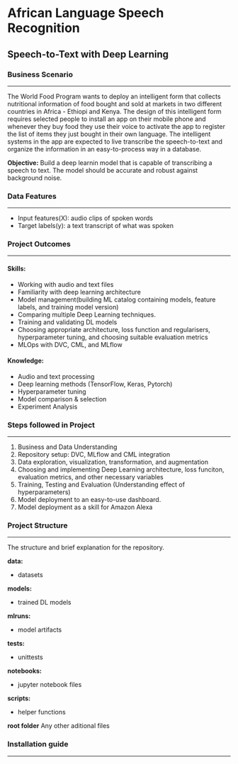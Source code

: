 # African Language Speech Recognition
## Speech-to-Text with Deep Learning

### Business Scenario
****
The World Food Program wants to deploy an intelligent form that collects nutritional information of food bought and sold at markets in two different countries in Africa - Ethiopi and Kenya.
The design of this intelligent form requires selected people to install an app on their mobile phone and whenever they buy food they use their voice to activate the app to register the list of items they just bought in their own language.
The intelligent systems in the app are expected to live transcribe the speech-to-text and organize the information in an easy-to-process way in a database.

**Objective:** Build a deep learnin model that is capable of transcribing a speech to text. The model should be accurate and robust against background noise.

### Data Features
****
* Input features(X): audio clips of spoken words
* Target labels(y): a text transcript of what was spoken

### Project Outcomes
****
#### Skills:
* Working with audio and text files
* Familiarity with deep learning architecture
* Model management(building ML catalog containing models, feature labels, and training model version)
* Comparing multiple Deep Learning techniques.
* Training and validating DL models
* Choosing appropriate architecture, loss function and regularisers, hyperparameter tuning, and choosing suitable evaluation metrics
* MLOps with DVC, CML, and MLflow

#### Knowledge:
* Audio and text processing
* Deep learning methods (TensorFlow, Keras, Pytorch)
* Hyperparameter tuning
* Model comparison & selection
* Experiment Analysis

### Steps followed in Project
****
1. Business and Data Understanding
2. Repository setup: DVC, MLflow and CML integration
3. Data exploration, visualization, transformation, and augmentation
4. Choosing and implementing Deep Learning architecture, loss funciton, evaluation metrics, and other necessary variables
5. Training, Testing and Evaluation (Understanding effect of hyperparameters)
6. Model deployment to an easy-to-use dashboard.
7. Model deployment as a skill for Amazon Alexa

### Project Structure
****
The structure and brief explanation for the repository.

**data:**
* datasets

**models:**
* trained DL models

**mlruns:**
* model artifacts

**tests:**
* unittests

**notebooks:**
* jupyter notebook files

**scripts:**
* helper functions

**root folder**
Any other aditional files

### Installation guide
****